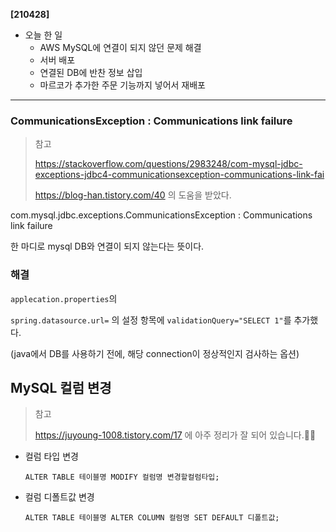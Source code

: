 **[210428]**



- 오늘 한 일
  - AWS MySQL에 연결이 되지 않던 문제 해결
  - 서버 배포
  - 연결된 DB에 반찬 정보 삽입
  - 마르코가 추가한 주문 기능까지 넣어서 재배포



---



### CommunicationsException : Communications link failure

> 참고
>
> https://stackoverflow.com/questions/2983248/com-mysql-jdbc-exceptions-jdbc4-communicationsexception-communications-link-fai
>
> https://blog-han.tistory.com/40 의 도움을 받았다.

com.mysql.jdbc.exceptions.CommunicationsException : Communications link failure

한 마디로 mysql DB와 연결이 되지 않는다는 뜻이다.

### 해결 

`applecation.properties`의 

`spring.datasource.url=` 의 설정 항목에  `validationQuery="SELECT 1"`를 추가했다.

(java에서 DB를 사용하기 전에, 해당 connection이 정상적인지 검사하는 옵션)



## MySQL 컬럼 변경

> 참고
>
> https://juyoung-1008.tistory.com/17 에 아주 정리가 잘 되어 있습니다.🙇‍♀️

- 컬럼 타입 변경

  `ALTER TABLE 테이블명 MODIFY 컬럼명 변경할컬럼타입;`

- 컬럼 디폴트값 변경

  `ALTER TABLE 테이블명 ALTER COLUMN 컬럼명 SET DEFAULT 디폴트값;`

  